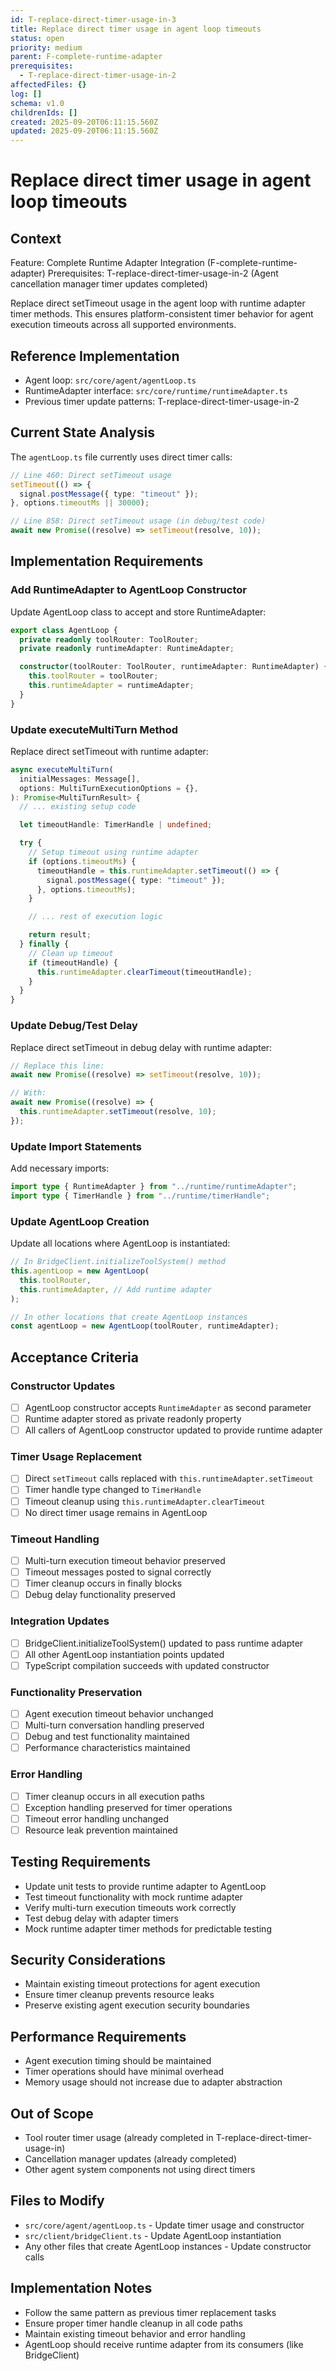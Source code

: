 ```yaml
---
id: T-replace-direct-timer-usage-in-3
title: Replace direct timer usage in agent loop timeouts
status: open
priority: medium
parent: F-complete-runtime-adapter
prerequisites:
  - T-replace-direct-timer-usage-in-2
affectedFiles: {}
log: []
schema: v1.0
childrenIds: []
created: 2025-09-20T06:11:15.560Z
updated: 2025-09-20T06:11:15.560Z
---
```


# Replace direct timer usage in agent loop timeouts

## Context

Feature: Complete Runtime Adapter Integration (F-complete-runtime-adapter)
Prerequisites: T-replace-direct-timer-usage-in-2 (Agent cancellation manager timer updates completed)

Replace direct setTimeout usage in the agent loop with runtime adapter timer methods. This ensures platform-consistent timer behavior for agent execution timeouts across all supported environments.

## Reference Implementation

- Agent loop: `src/core/agent/agentLoop.ts`
- RuntimeAdapter interface: `src/core/runtime/runtimeAdapter.ts`
- Previous timer update patterns: T-replace-direct-timer-usage-in-2

## Current State Analysis

The `agentLoop.ts` file currently uses direct timer calls:

```typescript
// Line 460: Direct setTimeout usage
setTimeout(() => {
  signal.postMessage({ type: "timeout" });
}, options.timeoutMs || 30000);

// Line 858: Direct setTimeout usage (in debug/test code)
await new Promise((resolve) => setTimeout(resolve, 10));
```

## Implementation Requirements

### Add RuntimeAdapter to AgentLoop Constructor

Update AgentLoop class to accept and store RuntimeAdapter:

```typescript
export class AgentLoop {
  private readonly toolRouter: ToolRouter;
  private readonly runtimeAdapter: RuntimeAdapter;

  constructor(toolRouter: ToolRouter, runtimeAdapter: RuntimeAdapter) {
    this.toolRouter = toolRouter;
    this.runtimeAdapter = runtimeAdapter;
  }
}
```

### Update executeMultiTurn Method

Replace direct setTimeout with runtime adapter:

```typescript
async executeMultiTurn(
  initialMessages: Message[],
  options: MultiTurnExecutionOptions = {},
): Promise<MultiTurnResult> {
  // ... existing setup code

  let timeoutHandle: TimerHandle | undefined;

  try {
    // Setup timeout using runtime adapter
    if (options.timeoutMs) {
      timeoutHandle = this.runtimeAdapter.setTimeout(() => {
        signal.postMessage({ type: "timeout" });
      }, options.timeoutMs);
    }

    // ... rest of execution logic

    return result;
  } finally {
    // Clean up timeout
    if (timeoutHandle) {
      this.runtimeAdapter.clearTimeout(timeoutHandle);
    }
  }
}
```

### Update Debug/Test Delay

Replace direct setTimeout in debug delay with runtime adapter:

```typescript
// Replace this line:
await new Promise((resolve) => setTimeout(resolve, 10));

// With:
await new Promise((resolve) => {
  this.runtimeAdapter.setTimeout(resolve, 10);
});
```

### Update Import Statements

Add necessary imports:

```typescript
import type { RuntimeAdapter } from "../runtime/runtimeAdapter";
import type { TimerHandle } from "../runtime/timerHandle";
```

### Update AgentLoop Creation

Update all locations where AgentLoop is instantiated:

```typescript
// In BridgeClient.initializeToolSystem() method
this.agentLoop = new AgentLoop(
  this.toolRouter,
  this.runtimeAdapter, // Add runtime adapter
);

// In other locations that create AgentLoop instances
const agentLoop = new AgentLoop(toolRouter, runtimeAdapter);
```

## Acceptance Criteria

### Constructor Updates

- [ ] AgentLoop constructor accepts `RuntimeAdapter` as second parameter
- [ ] Runtime adapter stored as private readonly property
- [ ] All callers of AgentLoop constructor updated to provide runtime adapter

### Timer Usage Replacement

- [ ] Direct `setTimeout` calls replaced with `this.runtimeAdapter.setTimeout`
- [ ] Timer handle type changed to `TimerHandle`
- [ ] Timeout cleanup using `this.runtimeAdapter.clearTimeout`
- [ ] No direct timer usage remains in AgentLoop

### Timeout Handling

- [ ] Multi-turn execution timeout behavior preserved
- [ ] Timeout messages posted to signal correctly
- [ ] Timer cleanup occurs in finally blocks
- [ ] Debug delay functionality preserved

### Integration Updates

- [ ] BridgeClient.initializeToolSystem() updated to pass runtime adapter
- [ ] All other AgentLoop instantiation points updated
- [ ] TypeScript compilation succeeds with updated constructor

### Functionality Preservation

- [ ] Agent execution timeout behavior unchanged
- [ ] Multi-turn conversation handling preserved
- [ ] Debug and test functionality maintained
- [ ] Performance characteristics maintained

### Error Handling

- [ ] Timer cleanup occurs in all execution paths
- [ ] Exception handling preserved for timer operations
- [ ] Timeout error handling unchanged
- [ ] Resource leak prevention maintained

## Testing Requirements

- Update unit tests to provide runtime adapter to AgentLoop
- Test timeout functionality with mock runtime adapter
- Verify multi-turn execution timeouts work correctly
- Test debug delay with adapter timers
- Mock runtime adapter timer methods for predictable testing

## Security Considerations

- Maintain existing timeout protections for agent execution
- Ensure timer cleanup prevents resource leaks
- Preserve existing agent execution security boundaries

## Performance Requirements

- Agent execution timing should be maintained
- Timer operations should have minimal overhead
- Memory usage should not increase due to adapter abstraction

## Out of Scope

- Tool router timer usage (already completed in T-replace-direct-timer-usage-in)
- Cancellation manager updates (already completed)
- Other agent system components not using direct timers

## Files to Modify

- `src/core/agent/agentLoop.ts` - Update timer usage and constructor
- `src/client/bridgeClient.ts` - Update AgentLoop instantiation
- Any other files that create AgentLoop instances - Update constructor calls

## Implementation Notes

- Follow the same pattern as previous timer replacement tasks
- Ensure proper timer handle cleanup in all code paths
- Maintain existing timeout behavior and error handling
- AgentLoop should receive runtime adapter from its consumers (like BridgeClient)
